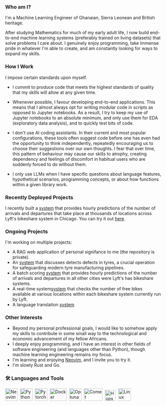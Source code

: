 ### Who am I?
I'm a Machine Learning Engineer of Ghanaian, Sierra Leonean and British heritage. 

After studying Mathematics for much of my early adult life, I now build end-to-end machine learning systems (preferably trained on living datasets) that solve problems I care about. I genuinely enjoy programming, take immense pride in whatever I'm able to create, and am constantly looking for ways to expand my skills. 


### How I Work
I impose certain standards upon myself.

- I commit to produce code that meets the highest standards of quality that my skills will allow at any given time.

- Whenever possible, I favour developing end-to-end applications. This means that I almost always opt for writing modular code in scripts as opposed to Jupyter notebooks. As a result, I try to keep my use of Jupyter notebooks to an absolute minimum, and only use them for EDA (exploratory data analysis), and to quickly test bits of code.

- I don't use AI coding assistants. In their current and most popular configurations, these tools often suggest code before one has even had the opportunity to think independently, repeatedly encouraging us to choose their suggestions over our own thoughts. I fear that over time, this pattern of behaviour may cause our skills to atrophy, creating dependency and feelings of discomfort in habitual users who are suddenly forced to do without them.

- I only use LLMs when I have specific questions about language features, hypothetical scenarios, programming concepts, or about how functions within a given library work. 

### Recently Deployed Projects
I recently built a [system](https://github.com/kobinabrandon/Hourly-Divvy-Trip-Predictor) that provides hourly predictions of the number of arrivals and departures that take place at thousands of locations across Lyft's bikeshare system in Chicago. You can try it out [here](https://melodious-wisdom-production-2431.up.railway.app/).

### Ongoing Projects
I'm working on multiple projects:
- A RAG web application of personal signifance to me (the repository is private).
- An [system](https://github.com/kobinabrandon/automated-tyre-defect-detection) that discusses detects defects in tyres, a crucial operation for safeguarding modern tyre manufacturing pipelines.
- A batch scoring [system](https://github.com/kobinabrandon/batch-systems-for-lyft-bikes) that provides hourly predictions of the number of arrivals and departures in all other cities were Lyft's has bikeshare systems. 
- A real-time system[system](https://github.com/kobinabrandon/real-time-systems-for-lyft-bikes) that checks the number of free bikes available at various locations within each bikeshare system currently run by Lyft.
- A language translation [system](https://github.com/kobinabrandon/translate-with-transformers)


### Other Interests
- Beyond my personal professional goals, I would like to somehow apply my skills to contribute in some small way to the technological and economic advancement of my fellow Africans.
- I deeply enjoy programming, and I have an interest in other fields of software engineering (and languages other than Python), though machine learning engineering remains my focus.
- I'm learning and enjoying [Neovim](https://github.com/neovim/neovim), and I invite you to try it.
- I'm slowly Rust and Go.


### :hammer_and_wrench: Languages and Tools
  <img src="https://raw.githubusercontent.com/neovim/neovim.github.io/64847b55443a3aff37ec07b3802ab9d0bbaf3d5e/logos/neovim-mark.svg" title="Neovim" alt="Neovim" width="40" height="40"/>&nbsp;
  <img src="https://pluspng.com/img-png/python-logo-png-open-2000.png" title="Python" alt="Python" width="40" height="40"/>&nbsp;
    <img src="https://upload.wikimedia.org/wikipedia/commons/1/10/PyTorch_logo_icon.svg" title="Pytorch" alt="Pytorch" width="40" height="40"/>&nbsp; 
      <img src="https://static-00.iconduck.com/assets.00/docker-icon-1024x1024-lfuwmavf.png" title="Docker" alt="Docker" width="55" height="40"/>&nbsp; 
  <img src="https://avatars.githubusercontent.com/u/57251745?s=400&v=4" title="Optuna" alt="Optuna" width="40" height="40"/>&nbsp; 
  <img src="https://www.comet.com/images/logo_comet_light.png" title="CometML" alt="Comet" width="60" height="40"/>&nbsp; 
  <img src="https://uploads-ssl.webflow.com/618ceae2a430c960c6f6b19a/61a77bd7a2e4345dc9c999ba_Hopsworks%20Icon%20Green.png" title="Hopsworks" alt="Hopsworks" width="35" height="35"/>&nbsp; 
  <img src="https://vignette.wikia.nocookie.net/logopedia/images/0/04/Linux_logo.png/revision/latest?cb=20120814052336" title="Linux" alt="Linux" width="40" height="40"/>&nbsp;
</div>
